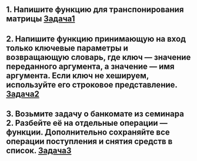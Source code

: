 ## 1. Напишите функцию для транспонирования матрицы [Задача1](task_1.py)
## 2.   Напишите функцию принимающую на вход только ключевые параметры и возвращающую словарь, где ключ — значение переданного аргумента, а значение — имя аргумента. Если ключ не хешируем, используйте его строковое представление. [Задача2](task_2.py)
## 3.  Возьмите задачу о банкомате из семинара 2. Разбейте её на отдельные операции — функции. Дополнительно сохраняйте все операции поступления и снятия средств в список. [Задача3](task_3.py)